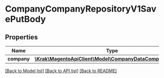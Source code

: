 # CompanyCompanyRepositoryV1SavePutBody

## Properties
Name | Type | Description | Notes
------------ | ------------- | ------------- | -------------
**company** | [**\Krak\MagentoApiClient\Model\CompanyDataCompanyInterface**](CompanyDataCompanyInterface.md) |  | 

[[Back to Model list]](../README.md#documentation-for-models) [[Back to API list]](../README.md#documentation-for-api-endpoints) [[Back to README]](../README.md)


